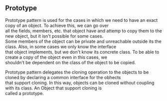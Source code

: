 ## Prototype 

Prototype pattern is used for the cases in which we need to have an exact copy of an object. To achieve this, we can go over  
all the fields, members, etc. that object have and attemp to copy them to the new object, but it isn't possible for some cases.  
Some members of the object can be private and unreachable outside its the class. Also, in some cases we only know the interface  
that object implements, but we don't know its concrete class. To be able to create a copy of the object even in this cases, we  
shouldn't be dependent on the class of the object to be copied.

Prototype pattern delegates the cloning operation to the objects to be cloned by declaring a common interface for the obhects  
that support cloning. In this way, objects can be cloned without coupling with its class. An Object that support cloning is  
called a prototype.